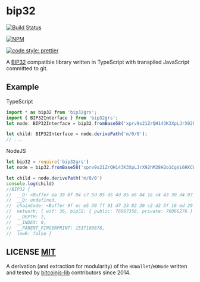 # bip32
[![Build Status](https://travis-ci.org/bitcoinjs/bip32.png?branch=master)](https://travis-ci.org/bitcoinjs/bip32)

[![NPM](https://img.shields.io/npm/v/bip32.svg)](https://www.npmjs.org/package/bip32)

[![code style: prettier](https://img.shields.io/badge/code_style-prettier-ff69b4.svg?style=flat-square)](https://github.com/prettier/prettier)

A [BIP32](https://github.com/bitcoin/bips/blob/master/bip-0032.mediawiki) compatible library written in TypeScript with transpiled JavaScript committed to git.


## Example

TypeScript

``` typescript
import * as bip32 from 'bip32grs';
import { BIP32Interface } from 'bip32grs';
let node: BIP32Interface = bip32.fromBase58('xprv9s21ZrQH143K3XpLJrX92hM28H2o1CgVi6HXCWGBXtMkHxSkpxiFcnmzjy5qNyi3QUfSVXXapRT8St3wyLbWux9JysZZgvmvQZ75FUqrakP');

let child: BIP32Interface = node.derivePath('m/0/0');
// ...
```

NodeJS

``` javascript
let bip32 = require('bip32grs')
let node = bip32.fromBase58('xprv9s21ZrQH143K3XpLJrX92hM28H2o1CgVi6HXCWGBXtMkHxSkpxiFcnmzjy5qNyi3QUfSVXXapRT8St3wyLbWux9JysZZgvmvQZ75FUqrakP')

let child = node.derivePath('m/0/0')
console.log(child)
//BIP32 {
//  __D: <Buffer ea 39 8f 84 c7 5d 85 d5 4d 85 e6 84 1e c4 43 30 d4 07 98 f6 97 76 fd 49 54 9e 03 4e 30 af 11 ad>,
//  __Q: undefined,
//  chainCode: <Buffer 9f ec e5 30 ff 91 d7 23 82 20 c2 d2 5f 16 ed 29 34 eb b9 31 d2 20 0b 27 c7 8b 35 36 ad 17 d2 c8>,
//  network: { wif: 36, bip32: { public: 76067358, private: 76066276 } },
//  __DEPTH: 2,
//  __INDEX: 0,
//  __PARENT_FINGERPRINT: 1537180878,
//  lowR: false }
```

## LICENSE [MIT](LICENSE)
A derivation (and extraction for modularity) of the `HDWallet`/`HDNode` written and tested by [bitcoinjs-lib](https://github.com/bitcoinjs/bitcoinjs-lib) contributors since 2014.
